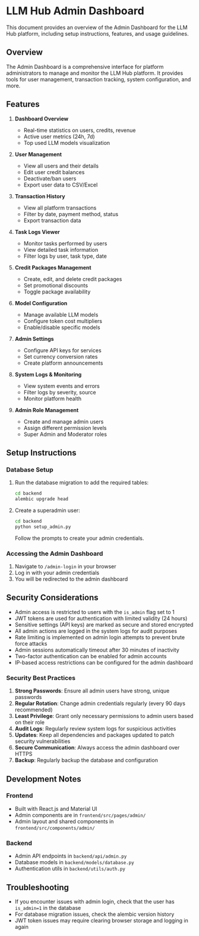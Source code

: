 # LLM Hub Admin Dashboard

This document provides an overview of the Admin Dashboard for the LLM Hub platform, including setup instructions, features, and usage guidelines.

## Overview

The Admin Dashboard is a comprehensive interface for platform administrators to manage and monitor the LLM Hub platform. It provides tools for user management, transaction tracking, system configuration, and more.

## Features

1. **Dashboard Overview**
   - Real-time statistics on users, credits, revenue
   - Active user metrics (24h, 7d)
   - Top used LLM models visualization

2. **User Management**
   - View all users and their details
   - Edit user credit balances
   - Deactivate/ban users
   - Export user data to CSV/Excel

3. **Transaction History**
   - View all platform transactions
   - Filter by date, payment method, status
   - Export transaction data

4. **Task Logs Viewer**
   - Monitor tasks performed by users
   - View detailed task information
   - Filter logs by user, task type, date

5. **Credit Packages Management**
   - Create, edit, and delete credit packages
   - Set promotional discounts
   - Toggle package availability

6. **Model Configuration**
   - Manage available LLM models
   - Configure token cost multipliers
   - Enable/disable specific models

7. **Admin Settings**
   - Configure API keys for services
   - Set currency conversion rates
   - Create platform announcements

8. **System Logs & Monitoring**
   - View system events and errors
   - Filter logs by severity, source
   - Monitor platform health

9. **Admin Role Management**
   - Create and manage admin users
   - Assign different permission levels
   - Super Admin and Moderator roles

## Setup Instructions

### Database Setup

1. Run the database migration to add the required tables:
   ```bash
   cd backend
   alembic upgrade head
   ```

2. Create a superadmin user:
   ```bash
   cd backend
   python setup_admin.py
   ```
   Follow the prompts to create your admin credentials.

### Accessing the Admin Dashboard

1. Navigate to `/admin-login` in your browser
2. Log in with your admin credentials
3. You will be redirected to the admin dashboard

## Security Considerations

- Admin access is restricted to users with the `is_admin` flag set to 1
- JWT tokens are used for authentication with limited validity (24 hours)
- Sensitive settings (API keys) are marked as secure and stored encrypted
- All admin actions are logged in the system logs for audit purposes
- Rate limiting is implemented on admin login attempts to prevent brute force attacks
- Admin sessions automatically timeout after 30 minutes of inactivity
- Two-factor authentication can be enabled for admin accounts
- IP-based access restrictions can be configured for the admin dashboard

### Security Best Practices

1. **Strong Passwords**: Ensure all admin users have strong, unique passwords
2. **Regular Rotation**: Change admin credentials regularly (every 90 days recommended)
3. **Least Privilege**: Grant only necessary permissions to admin users based on their role
4. **Audit Logs**: Regularly review system logs for suspicious activities
5. **Updates**: Keep all dependencies and packages updated to patch security vulnerabilities
6. **Secure Communication**: Always access the admin dashboard over HTTPS
7. **Backup**: Regularly backup the database and configuration

## Development Notes

### Frontend

- Built with React.js and Material UI
- Admin components are in `frontend/src/pages/admin/`
- Admin layout and shared components in `frontend/src/components/admin/`

### Backend

- Admin API endpoints in `backend/api/admin.py`
- Database models in `backend/models/database.py`
- Authentication utils in `backend/utils/auth.py`

## Troubleshooting

- If you encounter issues with admin login, check that the user has `is_admin=1` in the database
- For database migration issues, check the alembic version history
- JWT token issues may require clearing browser storage and logging in again
